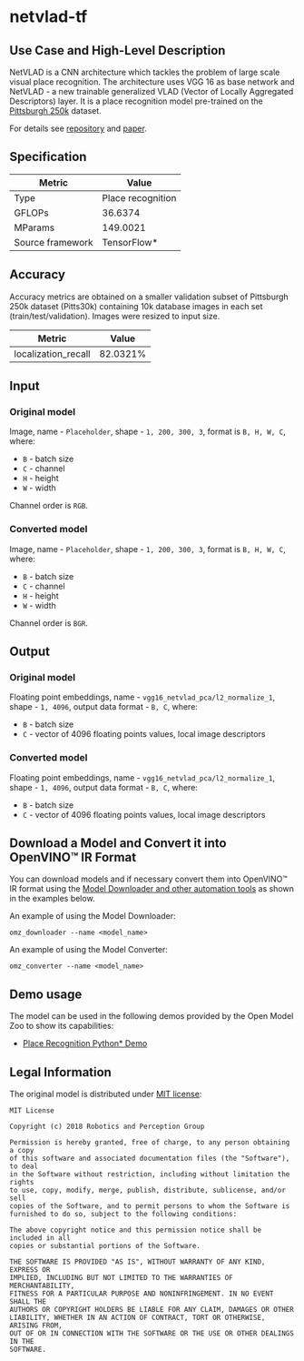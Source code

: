 # netvlad-tf

## Use Case and High-Level Description

NetVLAD is a CNN architecture which tackles the problem of large scale visual place recognition. The architecture uses VGG 16 as base network and NetVLAD - a new trainable generalized VLAD (Vector of Locally Aggregated Descriptors) layer. It is a place recognition model pre-trained on the [Pittsburgh 250k](https://www.di.ens.fr/willow/research/netvlad/) dataset.

For details see [repository](https://github.com/uzh-rpg/netvlad_tf_open) and [paper](https://arxiv.org/abs/1511.07247).

## Specification

| Metric            | Value             |
|-------------------|-------------------|
| Type              | Place recognition |
| GFLOPs            | 36.6374           |
| MParams           | 149.0021          |
| Source framework  | TensorFlow\*      |

## Accuracy

Accuracy metrics are obtained on a smaller validation subset of Pittsburgh 250k dataset (Pitts30k) containing 10k database images in each set (train/test/validation).  Images were resized to input size.

| Metric              | Value   |
| ------------------- | ------- |
| localization_recall | 82.0321%|

## Input

### Original model

Image, name - `Placeholder`,  shape - `1, 200, 300, 3`, format is `B, H, W, C`, where:

- `B` - batch size
- `C` - channel
- `H` - height
- `W` - width

Channel order is `RGB`.

### Converted model

Image, name - `Placeholder`,  shape - `1, 200, 300, 3`, format is `B, H, W, C`, where:

- `B` - batch size
- `C` - channel
- `H` - height
- `W` - width

Channel order is `BGR`.

## Output

### Original model

Floating point embeddings, name - `vgg16_netvlad_pca/l2_normalize_1`,  shape - `1, 4096`, output data format  - `B, C`, where:

- `B` - batch size
- `C` - vector of 4096 floating points values, local image descriptors

### Converted model

Floating point embeddings, name - `vgg16_netvlad_pca/l2_normalize_1`,  shape - `1, 4096`, output data format  - `B, C`, where:

- `B` - batch size
- `C` - vector of 4096 floating points values, local image descriptors

## Download a Model and Convert it into OpenVINO™ IR Format

You can download models and if necessary convert them into OpenVINO™ IR format using the [Model Downloader and other automation tools](../../../tools/model_tools/README.md) as shown in the examples below.

An example of using the Model Downloader:
```
omz_downloader --name <model_name>
```

An example of using the Model Converter:
```
omz_converter --name <model_name>
```

## Demo usage

The model can be used in the following demos provided by the Open Model Zoo to show its capabilities:

* [Place Recognition Python\* Demo](../../../demos/place_recognition_demo/python/README.md)

## Legal Information

The original model is distributed under
[MIT license](https://raw.githubusercontent.com/uzh-rpg/netvlad_tf_open/master/LICENSE):

```
MIT License

Copyright (c) 2018 Robotics and Perception Group

Permission is hereby granted, free of charge, to any person obtaining a copy
of this software and associated documentation files (the "Software"), to deal
in the Software without restriction, including without limitation the rights
to use, copy, modify, merge, publish, distribute, sublicense, and/or sell
copies of the Software, and to permit persons to whom the Software is
furnished to do so, subject to the following conditions:

The above copyright notice and this permission notice shall be included in all
copies or substantial portions of the Software.

THE SOFTWARE IS PROVIDED "AS IS", WITHOUT WARRANTY OF ANY KIND, EXPRESS OR
IMPLIED, INCLUDING BUT NOT LIMITED TO THE WARRANTIES OF MERCHANTABILITY,
FITNESS FOR A PARTICULAR PURPOSE AND NONINFRINGEMENT. IN NO EVENT SHALL THE
AUTHORS OR COPYRIGHT HOLDERS BE LIABLE FOR ANY CLAIM, DAMAGES OR OTHER
LIABILITY, WHETHER IN AN ACTION OF CONTRACT, TORT OR OTHERWISE, ARISING FROM,
OUT OF OR IN CONNECTION WITH THE SOFTWARE OR THE USE OR OTHER DEALINGS IN THE
SOFTWARE.
```
